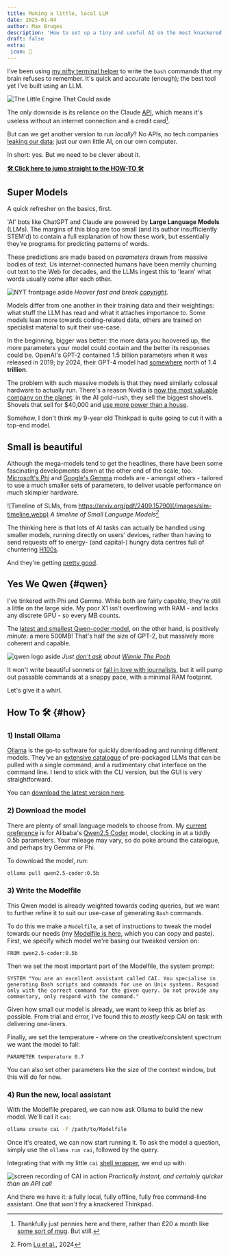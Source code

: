 ```yaml
---
title: Making a little, local LLM
date: 2025-01-04
author: Max Bruges
description: 'How to set up a tiny and useful AI on the most knackered of hardware.'
draft: false
extra:
 icon: 🔬
---
```


I've been using [my nifty terminal helper](@/blog/howdoi.md) to write the `bash` commands that my brain refuses to remember. It's quick and accurate (enough); the best tool yet I've built using an LLM.

![The Little Engine That Could aside](/images/little-engine-could.webp)

The only downside is its reliance on the Claude [API](https://support.anthropic.com/en/collections/5370014-anthropic-api-api-console), which means it's useless without an internet connection and a credit card[^1].

But can we get another version to run *locally*? No APIs, no tech companies [leaking our data](https://www.law.com/legaltechnews/2024/03/20/legal-industry-players-missed-a-microsoft-ai-loophole-that-could-expose-confidential-data/); just our own little AI, on our own computer.

In short: yes. But we need to be clever about it.

[**🛠 Click here to jump straight to the HOW-TO 🛠**](#how)

## Super Models

A quick refresher on the basics, first.

'AI' bots like ChatGPT and Claude are powered by **Large Language Models** (LLMs). The margins of this blog are too small (and its author insufficiently STEM'd) to contain a full explanation of how these work, but essentially they're programs for predicting patterns of words.

These predictions are made based on *parameters* drawn from massive bodies of text. Us internet-connected humans have been merrily churning out text to the Web for decades, and the LLMs ingest this to 'learn' what words usually come after each other.

![NYT frontpage aside](/images/nyt-frontpage.webp)
*Hoover fast and break [copyright](https://www.bbc.com/news/technology-67826601).*

Models differ from one another in their training data and their weightings: what stuff the LLM has read and what it attaches importance to. Some models lean more towards coding-related data, others are trained on specialist material to suit their use-case.

In the beginning, bigger was better: the more data you hoovered up, the more parameters your model could contain and the better its responses could be. OpenAI's GPT-2 contained 1.5 billion parameters when it was released in 2019; by 2024, their GPT-4 model had [somewhere](https://the-decoder.com/gpt-4-architecture-datasets-costs-and-more-leaked/) north of 1.4 **trillion**.


The problem with such massive models is that they need similarly colossal hardware to actually run. There's a reason Nvidia is [now the most valuable company on the planet](https://www.bloomberg.com/news/articles/2024-06-18/nvidia-becomes-world-s-largest-firm-as-ai-rally-steams-ahead?srnd=homepage-americas&sref=CIpmV6x8): in the AI gold-rush, they sell the biggest shovels. Shovels that sell for $40,000 and [use more power than a house](https://www.tomshardware.com/tech-industry/nvidias-h100-gpus-will-consume-more-power-than-some-countries-each-gpu-consumes-700w-of-power-35-million-are-expected-to-be-sold-in-the-coming-year).

Somehow, I don't think my 9-year old Thinkpad is quite going to cut it with a top-end model.

## Small is beautiful

Although the mega-models tend to get the headlines, there have been some fascinating developments down at the other end of the scale, too. [Microsoft's Phi](https://azure.microsoft.com/en-us/blog/introducing-phi-3-redefining-whats-possible-with-slms/) and [Google's Gemma](https://blog.google/technology/developers/gemma-open-models/) models are - amongst others - tailored to use a much smaller sets of parameters, to deliver usable performance on much skimpier hardware.

![Timeline of SLMs, from https://arxiv.org/pdf/2409.15790](/images/slm-timeline.webp)
*A timeline of Small Language Models[^2]*

The thinking here is that lots of AI tasks can actually be handled using smaller models, running directly on users' devices, rather than having to send requests off to energy- (and capital-) hungry data centres full of chuntering [H100s](https://en.wikipedia.org/wiki/Hopper_(microarchitecture)).

And they're getting [pretty good](https://www.technologyreview.com/2025/01/03/1108800/small-language-models-ai-breakthrough-technologies-2025/).

## Yes We Qwen {#qwen}

I've tinkered with Phi and Gemma. While both are fairly capable, they're still a little on the large side. My poor X1 isn't overflowing with RAM - and lacks any discrete GPU - so every MB counts.

The [latest and smallest Qwen-coder model](https://huggingface.co/Qwen/Qwen2.5-0.5B), on the other hand, is positively *minute*: a mere 500MB! That's half the size of GPT-2, but massively more coherent and capable.

![qwen logo aside](/images/qwenlogo.webp)
*Just [don't ask](/images/xi.gif) about [Winnie The Pooh](https://en.wikipedia.org/wiki/Censorship_of_Winnie-the-Pooh_in_China)*

It won't write beautiful sonnets or [fall in love with journalists](https://www.nytimes.com/2023/02/16/technology/bing-chatbot-microsoft-chatgpt.html), but it will pump out passable commands at a snappy pace, with a minimal RAM footprint.

Let's give it a whirl.

## How To 🛠 {#how}

### 1) Install Ollama

[Ollama](https://ollama.com/) is the go-to software for quickly downloading and running different models. They've an [extensive catalogue](https://ollama.com/search) of pre-packaged LLMs that can be pulled with a single command, and a rudimentary chat interface on the command line. I tend to stick with the CLI version, but the GUI is very straightforward.

You can [download the latest version here](https://ollama.com/download).

### 2) Download the model

There are plenty of small language models to choose from. My [current preference](#qwen) is for Alibaba's [Qwen2.5 Coder](https://ollama.com/library/qwen2.5-coder:0.5b) model, clocking in at a tiddly 0.5b parameters. Your mileage may vary, so do poke around the catalogue, and perhaps try Gemma or Phi.

To download the model, run:

```bash
ollama pull qwen2.5-coder:0.5b
```

### 3) Write the Modelfile

This Qwen model is already weighted towards coding queries, but we want to further refine it to suit our use-case of generating `Bash` commands.

To do this we make a `Modelfile`, a set of instructions to tweak the model towards our needs (my [Modelfile is here](/files/Modelfile_cai.txt), which you can copy and paste). First, we specify which model we're basing our tweaked version on:

```
FROM qwen2.5-coder:0.5b
```

Then we set the most important part of the Modelfile, the system prompt:

```
SYSTEM "You are an excellent assistant called CAI. You specialise in generating Bash scripts and commands for use on Unix systems. Respond only with the correct command for the given query. Do not provide any commentary, only respond with the command."
```

Given how small our model is already, we want to keep this as brief as possible. From trial and error, I've found this to _mostly_ keep CAI on task with delivering one-liners.

Finally, we set the temperature - where on the creative/consistent spectrum we want the model to fall:

```
PARAMETER temperature 0.7
```

You can also set other parameters like the size of the context window, but this will do for now.

### 4) Run the new, local assistant

With the Modelfile prepared, we can now ask Ollama to build the new model. We'll call it `cai`:

```bash
ollama create cai -f /path/to/Modelfile
```

Once it's created, we can now start running it. To ask the model a question, simply use the `ollama run cai`, followed by the query.

Integrating that with my little `cai` [shell wrapper](@/blog/howdoi.md), we end up with:

![screen recording of CAI in action](/images/ollama-cai.gif)
*Practically instant, and certainly quicker than an API call*

And there we have it: a fully local, fully offline, fully free command-line assistant. One that *won't* fry a knackered Thinkpad.

[^1]: Thankfully just pennies here and there, rather than £20 a month like [some sort of mug](https://www.anthropic.com/pricing). But still.
[^2]: From [Lu et al.](https://arxiv.org/pdf/2409.15790]), 2024
